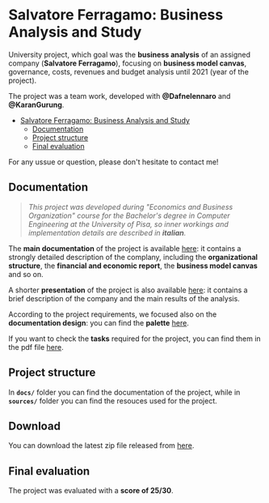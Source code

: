 # Salvatore Ferragamo: Business Analysis and Study

University project, which goal was the **business analysis** of an assigned company (**Salvatore Ferragamo**), focusing on **business model canvas**, governance, costs, revenues and budget analysis until 2021 (year of the project). 

The project was a team work, developed with **@DafneIennaro** and **@KaranGurung**.

- [Salvatore Ferragamo: Business Analysis and Study](#salvatore-ferragamo-business-analysis-and-study)
  - [Documentation](#documentation)
  - [Project structure](#project-structure)
  - [Final evaluation](#final-evaluation)

For any ussue or question, please don't hesitate to contact me!

## Documentation

> _This project was developed during "Economics and Business Organization" course for the Bachelor's degree in Computer Engineering at the University of Pisa, so inner workings and implementation details are described in **italian**._

The **main documentation** of the project is available [here](/docs/documentazione.pdf): it contains a strongly detailed description of the complany, including the **organizational structure**, the **financial and economic report**, the **business model canvas** and so on.

A shorter **presentation** of the project is also available [here](/docs/presentazione.pdf): it contains a brief description of the company and the main results of the analysis.

According to the project requirements, we focused also on the **documentation design**: you can find the **palette** [here](/docs/palette.pdf).

If you want to check the **tasks** required for the project, you can find them in the pdf file [here](/docs/specifiche.pdf).


## Project structure

In **`docs/`** folder you can find the documentation of the project, while in **`sources/`** folder you can find the resouces used for the project.


## Download

You can download the latest zip file released from [here](https://github.com/EmanueleRsp/Salvatore-Ferragamo-Business-Analysis/releases). 

## Final evaluation

The project was evaluated with a **score of 25/30**.
